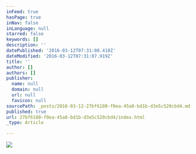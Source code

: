 ```yaml
---
inFeed: true
hasPage: true
inNav: false
inLanguage: null
starred: false
keywords: []
description: ''
datePublished: '2016-03-12T07:31:08.418Z'
dateModified: '2016-03-12T07:31:07.919Z'
title: ''
author: []
authors: []
publisher:
  name: null
  domain: null
  url: null
  favicon: null
sourcePath: _posts/2016-03-12-27bf6180-f0ea-45a8-bd1b-d3e5c520cbd4.md
published: true
url: 27bf6180-f0ea-45a8-bd1b-d3e5c520cbd4/index.html
_type: Article

---
```

![](https://the-grid-user-content.s3-us-west-2.amazonaws.com/d8e58830-d411-4658-bda7-d98e6aac2d1c.jpg)